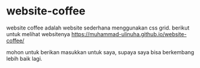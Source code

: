 # website-coffee
website coffee adalah website sederhana menggunakan css grid.
berikut untuk melihat websitenya
https://muhammad-ulinuha.github.io/website-coffee/

mohon untuk berikan masukkan untuk saya, supaya saya bisa berkembang lebih baik lagi.
